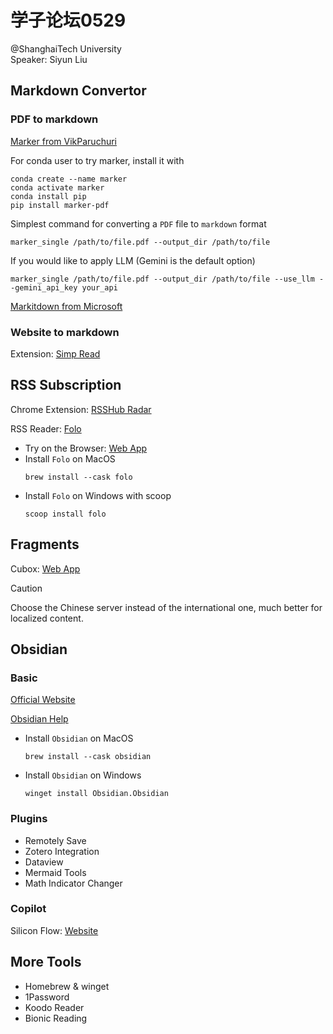 # 学子论坛0529

@ShanghaiTech University  
Speaker: Siyun Liu

## Markdown Convertor

### PDF to markdown

[Marker from VikParuchuri](https://github.com/VikParuchuri/marker)

For conda user to try marker, install it with

```shell
conda create --name marker
conda activate marker
conda install pip
pip install marker-pdf
```

Simplest command for converting a `PDF` file to `markdown` format

```shell
marker_single /path/to/file.pdf --output_dir /path/to/file
```

If you would like to apply LLM (Gemini is the default option)

```shell
marker_single /path/to/file.pdf --output_dir /path/to/file --use_llm --gemini_api_key your_api
```

[Markitdown from Microsoft](https://github.com/microsoft/markitdown)

### Website to markdown

Extension: [Simp Read](https://simpread.pro/)

## RSS Subscription

Chrome Extension: [RSSHub Radar](https://chromewebstore.google.com/detail/rsshub-radar/kefjpfngnndepjbopdmoebkipbgkggaa?hl=en-US&utm_source=ext_sidebar)

RSS Reader: [Folo](https://github.com/RSSNext/Folo)

- Try on the Browser: [Web App](https://app.follow.is/)
- Install `Folo` on MacOS
  ```shell
  brew install --cask folo
  ```
- Install `Folo` on Windows with scoop
  ```shell
  scoop install folo
  ```

## Fragments

Cubox: [Web App](https://cubox.pro/)

> [!CAUTION]
> Choose the Chinese server instead of the international one, much better for localized content.

## Obsidian

### Basic

[Official Website](https://obsidian.md/)

[Obsidian Help](https://help.obsidian.md/)

- Install `Obsidian` on MacOS
  ```shell
  brew install --cask obsidian
  ```
- Install `Obsidian` on Windows
  ```shell
  winget install Obsidian.Obsidian
  ```

### Plugins

- Remotely Save
- Zotero Integration
- Dataview
- Mermaid Tools
- Math Indicator Changer

### Copilot

Silicon Flow: [Website](https://cloud.siliconflow.cn/models)

## More Tools

- Homebrew & winget
- 1Password
- Koodo Reader
- Bionic Reading


